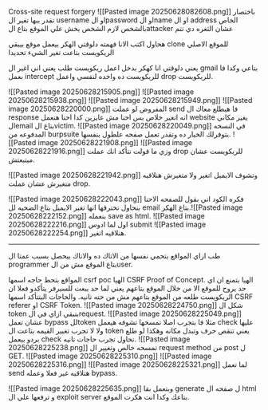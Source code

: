 Cross-site request forgery 
![[Pasted image 20250628082608.png]]
باختصار تقدر بيها تغير ال username او الpassword او الname او ال address الخاص بالشخص 
لازم الشخص يخش علي الموقع بتاع الattacker عشان الثغره دي تتم

هحاول اكتب الانا فهمته
دلوقتي الهكر بيعمل موقع بيبقي clone للموقع الاصلي الريكويست بتاعت تغير الشيء تحديدا

يعني دلوقتي انا كهكر بدخل اعمل ريكويست طلب يعني اني اغير ال gmail بتاعي وكدا فا بعمل intercept للريكويست ده واخده لنفسي واعمل drop للريكويست.


![[Pasted image 20250628215905.png]]
![[Pasted image 20250628215938.png]]
![[Pasted image 20250628215949.png]]
![[Pasted image 20250628220000.png]]
المفروض لو عملت send فا هيطلع معاك ال response انه اتغير خلاص بس احنا مش عايزين كدا احنا هنعمل website يغير مكاني الemail بتاع الvictim.
![[Pasted image 20250628220049.png]]
في النسخه المدفوعه من burpsuite بتوفرلك الخيار ده وتقدر تعمل صفحه علطول بنفسها.
![[Pasted image 20250628221908.png]]
![[Pasted image 20250628221916.png]]
وزي ما قولت نتأكد انك عملت drop للريكويست عشان ميتبعتش.

![[Pasted image 20250628221942.png]]
وتشوف الايميل اتغير ولا متغيرش هنلاقيه متغيرش عشان عملت drop.

![[Pasted image 20250628222043.png]]
فكره الكود اني بقول للصفحه الاحنا بنحاول نخترقها انها تغير الايميل بتاع الضحيه لل email بتاع الهكر.![[Pasted image 20250628222152.png]]
بنعمله save as html.
![[Pasted image 20250628222216.png]]
اول لما ادوس submit 
![[Pasted image 20250628222254.png]]
هنلاقيه اتغير.


-------------------------------------------------------------------------------------
طب ازاي المواقع بتحمي نفسها من الاتاك ده والاتاك بيحصل بسبب عمتا ال programmer بتاع الموقع مش من الuser.

المواقع بتحط حاجه اسمها csrf poc الهيا CSRF Proof of Concept.
الهيا بتمنع ان اي حد يروح للموقع الا من خلال الموقع بتاعهم يعني لما حد يبعت للسيرفر يتأكدو فعلا ان الريكويست طلعه من الموقع بتاعهم مش من حته تانيه.
والحاجات البتتأكد اسمها CSRF referer او CSRF Token.
![[Pasted image 20250628224750.png]]
شكل ال token بتبقي ازاي في الrequest.
![[Pasted image 20250628225049.png]]
عشان تعمل bypass للtoken مثلا فا بتجرب اصلا تمسحها تشوفه هيعمل check عليها ولا لا تجرب تغيير القيمه بتاعت ال token يعني تنقص حرف وتبدل مكانه وهكذا لو طلع بردو بيعمل check تحاول تجرب حاجات تانيه.
![[Pasted image 20250628225238.png]]
تمسحه خالص
وتغيير ال request method من post ل GET.
![[Pasted image 20250628225310.png]]
![[Pasted image 20250628225316.png]]
![[Pasted image 20250628225321.png]]
لما تعمل send هتلاقيه غير فعلا وعمله bypass.

![[Pasted image 20250628225635.png]]
وبتعمل بقا generate ل صفحه ال html و ترفعها علي ال exploit server بتاعك وكدا انت هكرت الموقع.
